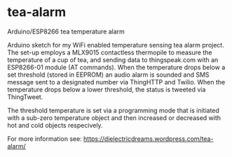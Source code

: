 # tea-alarm
Arduino/ESP8266 tea temperature alarm

Arduino sketch for my WiFi enabled temperature sensing tea alarm project. The set-up employs a MLX9015 contactless thermopile to measure the temperature of a cup of tea, and sending data to thingspeak.com with an ESP8266-01 module (AT commands). When the temperature drops below a set threshold (stored in EEPROM) an audio alarm is sounded and SMS message sent to a designated number via ThingHTTP and Twilio. When the temperature drops below a lower threshold, the status is tweeted via ThingTweet. 

The threshold temperature is set via a programming mode that is initiated with a sub-zero temperature object and then increased or decreased with hot and cold objects respecively. 

For more information see: https://dielectricdreams.wordpress.com/tea-alarm/
